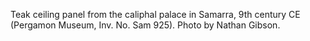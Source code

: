 Teak ceiling panel from the caliphal palace in Samarra, 9th century CE (Pergamon Museum, Inv. No. Sam 925). Photo by Nathan Gibson.